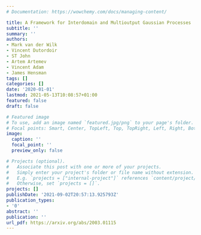 ```yaml
---
# Documentation: https://wowchemy.com/docs/managing-content/

title: A Framework for Interdomain and Multioutput Gaussian Processes
subtitle: ''
summary: ''
authors:
- Mark van der Wilk
- Vincent Dutordoir
- ST John
- Artem Artemev
- Vincent Adam
- James Hensman
tags: []
categories: []
date: '2020-01-01'
lastmod: 2021-05-13T10:08:57+01:00
featured: false
draft: false

# Featured image
# To use, add an image named `featured.jpg/png` to your page's folder.
# Focal points: Smart, Center, TopLeft, Top, TopRight, Left, Right, BottomLeft, Bottom, BottomRight.
image:
  caption: ''
  focal_point: ''
  preview_only: false

# Projects (optional).
#   Associate this post with one or more of your projects.
#   Simply enter your project's folder or file name without extension.
#   E.g. `projects = ["internal-project"]` references `content/project/deep-learning/index.md`.
#   Otherwise, set `projects = []`.
projects: []
publishDate: '2021-09-02T20:57:13.925793Z'
publication_types:
- '0'
abstract: ''
publication: ''
url_pdf: https://arxiv.org/abs/2003.01115
---
```

